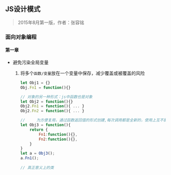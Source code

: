 ## JS设计模式

> 2015年8月第一版，作者：张容铭

### 面向对象编程

#### 第一章

- 避免污染全局变量

  1. 将多个`函数/变量`放在一个变量中保存，减少覆盖或被覆盖的风险

     ```js
     let Obj1 = {}
     Obj.Fn1 = function(){}
     
     // 对象的另一种形式：js中函数也是对象
     let Obj2 = function(){} 
     Obj2.Fn1 = function(){ ... }
     Obj2.Fn2 = function(){ ... }
     
     // 	为方便复用，通过函数返回值的形式创建,每次调用都是全新的，使用上互不影响
     let Obj3 = function(){
         return {
             Fn1:function(){},
             Fn2:function(){},
         }
     } 
     let a = Obj3();
     a.Fn1();
                           
     // 真正意义上的类
                           
     ```

     